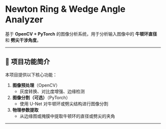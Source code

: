 # Newton Ring & Wedge Angle Analyzer

基于 **OpenCV + PyTorch** 的图像分析系统，用于分析输入图像中的 **牛顿环直径** 和 **劈尖干涉角度**。

---

## 📌 项目功能简介

本项目提供以下核心功能：

1. **图像预处理**（OpenCV）
   - 灰度转换、对比度增强、边缘检测
2. **图像分割（可选）**（PyTorch）
   - 使用 U-Net 对牛顿环或劈尖结构进行图像分割
3. **物理参数提取**
   - 从边缘图或掩膜中提取牛顿环的直径或劈尖的夹角

---

